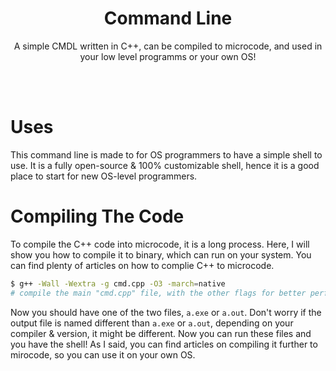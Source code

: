 <div align="center">

# Command Line
A simple CMDL written in C++, can be compiled to microcode, and used in your low level programms or your own OS!

</div>

<br />
<br />

# Uses
This command line is made to for OS programmers to have a simple shell to use. It is a fully open-source & 100% customizable shell, hence it is a good place to start for new OS-level programmers.

# Compiling The Code
To compile the C++ code into microcode, it is a long process. Here, I will show you how to compile it to binary, which can run on your system. You can find plenty of articles on how to complie C++ to microcode.

```sh
$ g++ -Wall -Wextra -g cmd.cpp -O3 -march=native
# compile the main "cmd.cpp" file, with the other flags for better performance.
```

Now you should have one of the two files, `a.exe` or `a.out`. Don't worry if the output file is named different than `a.exe` or `a.out`, depending on your compiler & version, it might be different. Now you can run these files and you have the shell! As I said, you can find articles on compiling it further to mirocode, so you can use it on your own OS.